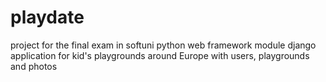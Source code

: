 # playdate
project for the final exam in softuni python web framework module
django application for kid's playgrounds around Europe with users, playgrounds and photos
